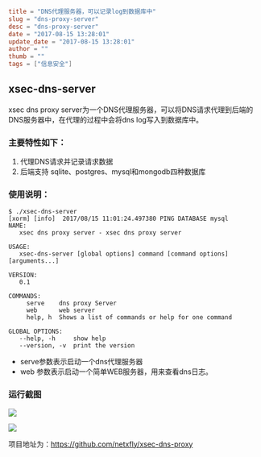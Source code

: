 ```toml
title = "DNS代理服务器，可以记录log到数据库中"
slug = "dns-proxy-server"
desc = "dns-proxy-server"
date = "2017-08-15 13:28:01"
update_date = "2017-08-15 13:28:01"
author = ""
thumb = ""
tags = ["信息安全"]
```

## xsec-dns-server

xsec dns proxy server为一个DNS代理服务器，可以将DNS请求代理到后端的DNS服务器中，在代理的过程中会将dns log写入到数据库中。

### 主要特性如下：

1. 代理DNS请求并记录请求数据
1. 后端支持 sqlite、postgres、mysql和mongodb四种数据库

### 使用说明：

```shell
$ ./xsec-dns-server 
[xorm] [info]  2017/08/15 11:01:24.497380 PING DATABASE mysql
NAME:
   xsec dns proxy server - xsec dns proxy server

USAGE:
   xsec-dns-server [global options] command [command options] [arguments...]
   
VERSION:
   0.1
   
COMMANDS:
     serve    dns proxy Server
     web      web server
     help, h  Shows a list of commands or help for one command

GLOBAL OPTIONS:
   --help, -h     show help
   --version, -v  print the version

```

- serve参数表示启动一个dns代理服务器
- web 参数表示启动一个简单WEB服务器，用来查看dns日志。

### 运行截图

![](https://docs.xsec.io/images/serve.png)

![](https://docs.xsec.io/images/web.png)

项目地址为：https://github.com/netxfly/xsec-dns-proxy